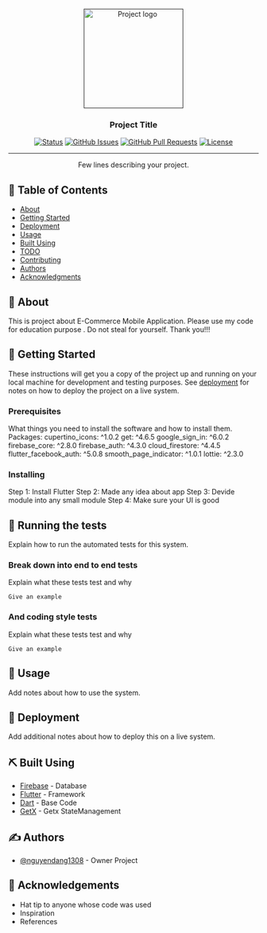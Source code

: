 <p align="center">
  <a href="" rel="noopener">
 <img width=200px height=200px src="https://i.imgur.com/6wj0hh6.jpg" alt="Project logo"></a>
</p>

<h3 align="center">Project Title</h3>

<div align="center">

[![Status](https://img.shields.io/badge/status-active-success.svg)]()
[![GitHub Issues](https://img.shields.io/github/issues/kylelobo/The-Documentation-Compendium.svg)](https://github.com/kylelobo/The-Documentation-Compendium/issues)
[![GitHub Pull Requests](https://img.shields.io/github/issues-pr/kylelobo/The-Documentation-Compendium.svg)](https://github.com/kylelobo/The-Documentation-Compendium/pulls)
[![License](https://img.shields.io/badge/license-MIT-blue.svg)](/LICENSE)

</div>

---

<p align="center"> Few lines describing your project.
    <br> 
</p>

## 📝 Table of Contents

- [About](#about)
- [Getting Started](#getting_started)
- [Deployment](#deployment)
- [Usage](#usage)
- [Built Using](#built_using)
- [TODO](../TODO.md)
- [Contributing](../CONTRIBUTING.md)
- [Authors](#authors)
- [Acknowledgments](#acknowledgement)

## 🧐 About <a name = "about"></a>

This is project about E-Commerce Mobile Application. Please use my code for education purpose . Do not steal for yourself. Thank you!!!

## 🏁 Getting Started <a name = "getting_started"></a>

These instructions will get you a copy of the project up and running on your local machine for development and testing purposes. See [deployment](#deployment) for notes on how to deploy the project on a live system.

### Prerequisites

What things you need to install the software and how to install them.
Packages:
  cupertino_icons: ^1.0.2
  get: ^4.6.5
  google_sign_in: ^6.0.2
  firebase_core: ^2.8.0
  firebase_auth: ^4.3.0
  cloud_firestore: ^4.4.5
  flutter_facebook_auth: ^5.0.8
  smooth_page_indicator: ^1.0.1
  lottie: ^2.3.0

### Installing

Step 1: Install Flutter
Step 2: Made any idea about app
Step 3: Devide module into any small module
Step 4: Make sure your UI is good

## 🔧 Running the tests <a name = "tests"></a>

Explain how to run the automated tests for this system.

### Break down into end to end tests

Explain what these tests test and why

```
Give an example
```

### And coding style tests

Explain what these tests test and why

```
Give an example
```

## 🎈 Usage <a name="usage"></a>

Add notes about how to use the system.

## 🚀 Deployment <a name = "deployment"></a>

Add additional notes about how to deploy this on a live system.

## ⛏️ Built Using <a name = "built_using"></a>

- [Firebase](https://firebase.google.com/) - Database
- [Flutter](https://flutter.dev/) - Framework
- [Dart](https://dart.dev/) - Base Code
- [GetX](https://pub.dev/packages/get) - Getx StateManagement

## ✍️ Authors <a name = "authors"></a>

- [@nguyendang1308](https://github.com/nguyendang1308) - Owner Project

## 🎉 Acknowledgements <a name = "acknowledgement"></a>

- Hat tip to anyone whose code was used
- Inspiration
- References
